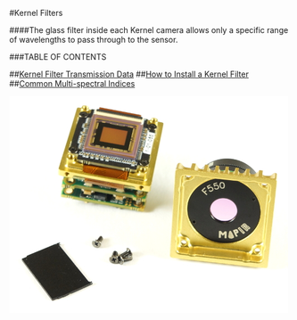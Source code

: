 #Kernel Filters

####The glass filter inside each Kernel camera allows only a specific range of wavelengths to pass through to the sensor.

###TABLE OF CONTENTS  

##[Kernel Filter Transmission Data](../kernel-development-guide/kernel-filters/filter-transmission-data.html)
##[How to Install a Kernel Filter](../kernel-development-guide/kernel-filters/kernel-filter-installation.html)
##[Common Multi-spectral Indices](../kernel-development-guide/kernel-filters/filter-index-list.html)

![](/assets/kernel_filter_2_w.JPG)

